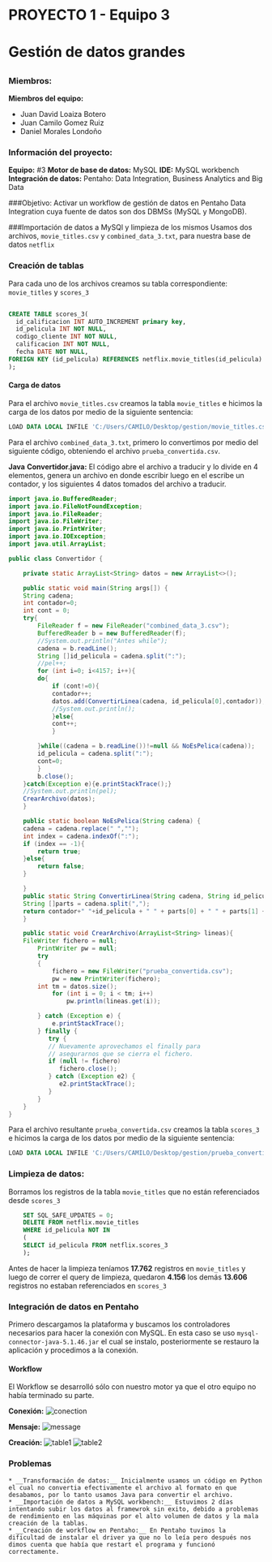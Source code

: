 # PROYECTO 1 - Equipo 3<h1>
# Gestión de datos grandes <h2>

### Miembros:
__Miembros del equipo:__
* Juan David Loaiza Botero
* Juan Camilo Gomez Ruiz    
* Daniel Morales Londoño    

### Información del proyecto:
__Equipo:__ #3
__Motor de base de datos:__ MySQL
__IDE:__ MySQL workbench
__Integración de datos:__ Pentaho: Data Integration, Business Analytics and Big Data

###Objetivo:
Activar un workflow de gestión de datos en Pentaho Data Integration cuya fuente de datos son dos DBMSs (MySQL y MongoDB).

###Importación de datos a MySQl y limpieza de los mismos
Usamos dos archivos, ``movie_titles.csv`` y ``combined_data_3.txt``, para nuestra base de datos ``netflix``

### Creación de tablas
Para cada uno de los archivos creamos su tabla correspondiente: ``movie_titles`` y ``scores_3``

```sql

CREATE TABLE scores_3(
  id_calificacion INT AUTO_INCREMENT primary key,
  id_pelicula INT NOT NULL,
  codigo_cliente INT NOT NULL,
  calificacion INT NOT NULL,
  fecha DATE NOT NULL,
FOREIGN KEY (id_pelicula) REFERENCES netflix.movie_titles(id_pelicula)
);

```

#### Carga de datos
Para el archivo ``movie_titles.csv`` creamos la tabla ``movie_titles`` e hicimos la carga de los datos por medio de la siguiente sentencia:
```sql
LOAD DATA LOCAL INFILE 'C:/Users/CAMILO/Desktop/gestion/movie_titles.csv' INTO TABLE netflix.movie_titles;
```
Para el archivo ``combined_data_3.txt``, primero lo convertimos por medio del siguiente código, obteniendo el archivo ``prueba_convertida.csv``.

__Java__
__Convertidor.java:__ El código abre el archivo a traducir y lo divide en 4 elementos, genera un archivo en donde escribir luego en el escribe un contador, y los siguientes 4 datos tomados del archivo a traducir.

```java
import java.io.BufferedReader;
import java.io.FileNotFoundException;
import java.io.FileReader;
import java.io.FileWriter;
import java.io.PrintWriter;
import java.io.IOException;
import java.util.ArrayList;

public class Convertidor {

    private static ArrayList<String> datos = new ArrayList<>();

    public static void main(String args[]) {
	String cadena;
	int contador=0;
	int cont = 0;
	try{
	    FileReader f = new FileReader("combined_data_3.csv");
	    BufferedReader b = new BufferedReader(f);
	    //System.out.println("Antes while");
	    cadena = b.readLine();
	    String []id_pelicula = cadena.split(":");
	    //pel++;
	    for (int i=0; i<4157; i++){
		do{
		    if (cont!=0){
		    contador++;
			datos.add(ConvertirLinea(cadena, id_pelicula[0],contador));
			//System.out.println();
		    }else{
			cont++;
		    }

		}while((cadena = b.readLine())!=null && NoEsPelica(cadena));
		id_pelicula = cadena.split(":");
		cont=0;
	    }
	    b.close();
	}catch(Exception e){e.printStackTrace();}
	//System.out.println(pel);
	CrearArchivo(datos);
    }

    public static boolean NoEsPelica(String cadena) {
	cadena = cadena.replace(" ","");
	int index = cadena.indexOf(":");
	if (index == -1){
	    return true;
	}else{
	    return false;
	}

    }
    public static String ConvertirLinea(String cadena, String id_pelicula,int contador) {
	String []parts = cadena.split(",");
	return contador+" "+id_pelicula + " " + parts[0] + " " + parts[1] + " " + parts[2];
    }

    public static void CrearArchivo(ArrayList<String> lineas){
	FileWriter fichero = null;
        PrintWriter pw = null;
        try
        {
            fichero = new FileWriter("prueba_convertida.csv");
            pw = new PrintWriter(fichero);
	    int tm = datos.size();
            for (int i = 0; i < tm; i++)
                pw.println(lineas.get(i));

        } catch (Exception e) {
            e.printStackTrace();
        } finally {
           try {
           // Nuevamente aprovechamos el finally para
           // asegurarnos que se cierra el fichero.
           if (null != fichero)
              fichero.close();
           } catch (Exception e2) {
              e2.printStackTrace();
           }
        }
    }
}

```

Para el archivo resultante ``prueba_convertida.csv`` creamos la tabla ``scores_3`` e hicimos la carga de los datos por medio de la siguiente sentencia:

```sql
LOAD DATA LOCAL INFILE 'C:/Users/CAMILO/Desktop/gestion/prueba_convertida.csv' INTO TABLE netflix.scores_3;
```

### Limpieza de datos:
Borramos los registros de la tabla ``movie_titles`` que no están referenciados desde ``scores_3``
```sql
	SET SQL_SAFE_UPDATES = 0;
	DELETE FROM netflix.movie_titles
	WHERE id_pelicula NOT IN
    (
    SELECT id_pelicula FROM netflix.scores_3
    );
```
Antes de hacer la limpieza teníamos __17.762__ registros en ``movie_titles`` y luego de correr el query de limpieza, quedaron __4.156__ los demás __13.606__ registros no estaban referenciados en ``scores_3``

### Integración de datos en Pentaho
Primero descargamos la plataforma y buscamos los controladores necesarios para hacer la conexión con MySQL. En esta caso se uso ``mysql-connector-java-5.1.46.jar`` el cual se instalo, posteriormente se restauro la aplicación y procedimos a la conexión.

#### Workflow
El Workflow se desarrolló sólo con nuestro motor ya que el otro equipo no había terminado su parte.

__Conexión:__
![conection](http://img.fenixzone.net/i/f5pkUo6.jpeg)

__Mensaje:__
![message](http://img.fenixzone.net/i/QUPk1rp.jpeg)

__Creación:__
![table1](http://img.fenixzone.net/i/kTg7IVo.jpeg)
![table2](http://img.fenixzone.net/i/XTNSwUW.jpeg)

### Problemas
	* __Transformación de datos:__ Inicialmente usamos un código en Python el cual no convertia efectivamente el archivo al formato en que desabamos, por lo tanto usamos Java para convertir el archivo.
	* __Importación de datos a MySQL workbench:__ Estuvimos 2 días intentando subir los datos al framewrok sin exito, debido a problemas de rendimiento en las máquinas por el alto volumen de datos y la mala creación de la tablas.
	* __Creación de workflow en Pentaho:__ En Pentaho tuvimos la dificultad de instalar el driver ya que no lo leía pero después nos dimos cuenta que había que restart el programa y funcionó correctamente.
